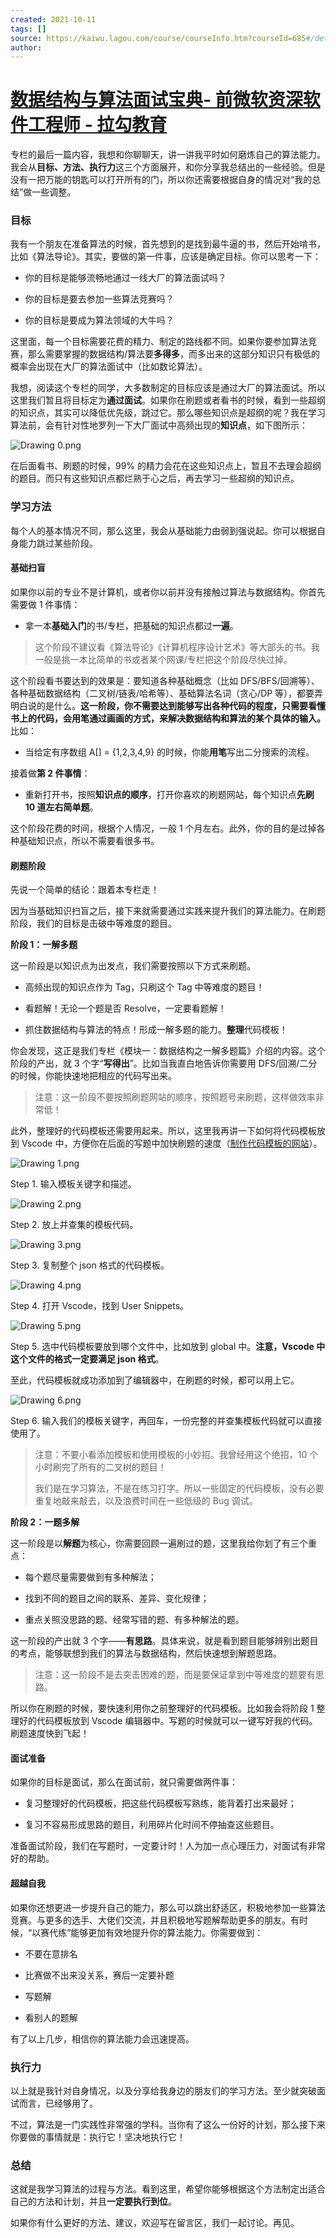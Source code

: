 ```yaml
---
created: 2021-10-11
tags: []
source: https://kaiwu.lagou.com/course/courseInfo.htm?courseId=685#/detail/pc?id=6689
author: 
---
```


# [数据结构与算法面试宝典- 前微软资深软件工程师 - 拉勾教育](https://kaiwu.lagou.com/course/courseInfo.htm?courseId=685#/detail/pc?id=6689)


专栏的最后一篇内容，我想和你聊聊天，讲一讲我平时如何磨炼自己的算法能力。我会从**目标、方法、执行力**这三个方面展开，和你分享我总结出的一些经验。但是没有一把万能的钥匙可以打开所有的门，所以你还需要根据自身的情况对“我的总结”做一些调整。

### 目标

我有一个朋友在准备算法的时候，首先想到的是找到最牛逼的书，然后开始啃书，比如《算法导论》。其实，要做的第一件事，应该是确定目标。你可以思考一下：

-   你的目标是能够流畅地通过一线大厂的算法面试吗？
    
-   你的目标是要去参加一些算法竞赛吗？
    
-   你的目标是要成为算法领域的大牛吗？
    

这里面，每一个目标需要花费的精力、制定的路线都不同。如果你要参加算法竞赛，那么需要掌握的数据结构/算法要**多得多**，而多出来的这部分知识只有极低的概率会出现在大厂的算法面试中（比如数论算法）。

我想，阅读这个专栏的同学，大多数制定的目标应该是通过大厂的算法面试。所以这里我们暂且将目标定为**通过面试**。如果你在刷题或者看书的时候，看到一些超纲的知识点，其实可以降低优先级，跳过它。那么哪些知识点是超纲的呢？我在学习算法前，会有针对性地罗列一下大厂面试中高频出现的**知识点**，如下图所示：

![Drawing 0.png](https://s0.lgstatic.com/i/image6/M00/40/E0/CioPOWCna7yAbR5gAABloprC1Ew727.png)

在后面看书、刷题的时候，99% 的精力会花在这些知识点上，暂且不去理会超纲的题目。而只有这些知识点都烂熟于心之后，再去学习一些超纲的知识点。

### 学习方法

每个人的基本情况不同，那么这里，我会从基础能力由弱到强说起。你可以根据自身能力跳过某些阶段。

#### 基础扫盲

如果你以前的专业不是计算机，或者你以前并没有接触过算法与数据结构。你首先需要做 1 件事情：

-   拿一本**基础入门**的书/专栏，把基础的知识点都过**一遍**。
    

> 这个阶段不建议看《算法导论》《计算机程序设计艺术》等大部头的书。我一般是挑一本比简单的书或者某个网课/专栏把这个阶段尽快过掉。

这个阶段看书要达到的效果是：要知道各种基础概念（比如 DFS/BFS/回溯等）、各种基础数据结构（二叉树/链表/哈希等）、基础算法名词（贪心/DP 等），都要弄明白说的是什么。**这一阶段，你不需要达到能够写出各种代码的程度，只需要看懂书上的代码，会用笔通过画画的方式，来解决数据结构和算法的某个具体的输入。** 比如：

-   当给定有序数组 A\[\] = {1,2,3,4,9} 的时候，你能**用笔**写出二分搜索的流程。
    

接着做**第 2 件事情**：

-   重新打开书，按照**知识点的顺序**，打开你喜欢的刷题网站，每个知识点**先刷 10 道左右简单题**。
    

这个阶段花费的时间，根据个人情况，一般 1 个月左右。此外，你的目的是过掉各种基础知识点，所以不需要看很多书。

#### 刷题阶段

先说一个简单的结论：跟着本专栏走！

因为当基础知识扫盲之后，接下来就需要通过实践来提升我们的算法能力。在刷题阶段，我们的目标是击破中等难度的题目。

**阶段 1：一解多题**

这一阶段是以知识点为出发点，我们需要按照以下方式来刷题。

-   高频出现的知识点作为 Tag，只刷这个 Tag 中等难度的题目！
    
-   看题解！无论一个题是否 Resolve，一定要看题解！
    
-   抓住数据结构与算法的特点！形成一解多题的能力。**整理**代码模板！
    

你会发现，这正是我们专栏《模块一：数据结构之一解多题篇》介绍的内容。这个阶段的产出，就 3 个字“**写得出**”。比如当我直白地告诉你需要用 DFS/回溯/二分的时候，你能快速地把相应的代码写出来。

> 注意：这一阶段不要按照刷题网站的顺序，按照题号来刷题，这样做效率非常低！

此外，整理好的代码模板还需要用起来。所以，这里我再讲一下如何将代码模板放到 Vscode 中，方便你在后面的写题中加快刷题的速度（[制作代码模板的网站](https://snippet-generator.app/?fileGuid=xxQTRXtVcqtHK6j8)）。

![Drawing 1.png](https://s0.lgstatic.com/i/image6/M00/40/E0/CioPOWCna86AIKUTAAKcKMDNif0795.png)

Step 1. 输入模板关键字和描述。

![Drawing 2.png](https://s0.lgstatic.com/i/image6/M01/40/D8/Cgp9HWCna9aAE5V-AAJfqe14csQ341.png)

Step 2. 放上并查集的模板代码。

![Drawing 3.png](https://s0.lgstatic.com/i/image6/M00/40/E0/CioPOWCna92AOE9BAAX3NcmR8bY969.png)

Step 3. 复制整个 json 格式的代码模板。

![Drawing 4.png](https://s0.lgstatic.com/i/image6/M00/40/E0/CioPOWCna-SAQvgEAATDO0xeDlg700.png)

Step 4. 打开 Vscode，找到 User Snippets。

![Drawing 5.png](https://s0.lgstatic.com/i/image6/M01/40/D8/Cgp9HWCna-mAV2VqAACacHgsh5E729.png)

Step 5. 选中代码模板要放到哪个文件中，比如放到 global 中。**注意，Vscode 中这个文件的格式一定要满足 json 格式**。

至此，代码模板就成功添加到了编辑器中，在刷题的时候，都可以用上它。

![Drawing 6.png](https://s0.lgstatic.com/i/image6/M00/40/E0/CioPOWCna_CAV0LiAAIg8AyGcA4899.png)

Step 6. 输入我们的模板关键字，再回车，一份完整的并查集模板代码就可以直接使用了。

> 注意：不要小看添加模板和使用模板的小妙招。我曾经用这个绝招，10 个小时刷完了所有的二叉树的题目！
> 
> 我们是在学习算法，不是在练习打字。所以一些固定的代码模板，没有必要重复地敲来敲去，以及浪费时间在一些低级的 Bug 调试。

**阶段 2：一题多解**

这一阶段是以**解题**为核心，你需要回顾一遍刷过的题，这里我给你划了有三个重点：

-   每个题尽量需要做到有多种解法；
    
-   找到不同的题目之间的联系、差异、变化规律；
    
-   重点关照没思路的题、经常写错的题、有多种解法的题。
    

这一阶段的产出就 3 个字——**有思路**。具体来说，就是看到题目能够辨别出题目的考点，能够联想到我们的算法与数据结构，然后快速想到解题思路。

> 注意：这一阶段不是去突击困难的题，而是要保证拿到中等难度的题要有思路。

所以你在刷题的时候，要快速利用你之前整理好的代码模板。比如我会将阶段 1 整理好的代码模板放到 Vscode 编辑器中。写题的时候就可以一键写好我的代码。刷题速度快到飞起！

#### 面试准备

如果你的目标是面试，那么在面试前，就只需要做两件事：

-   复习整理好的代码模板，把这些代码模板写熟练，能背着打出来最好；
    
-   复习不容易形成思路的题目，利用碎片化时间不停抽查这些题目。
    

准备面试阶段，我们在写题时，一定要计时！人为加一点心理压力，对面试有非常好的帮助。

#### 超越自我

如果你还想更进一步提升自己的能力，那么可以跳出舒适区，积极地参加一些算法竞赛。与更多的选手、大佬们交流，并且积极地写题解帮助更多的朋友。有时候，“以赛代练”能够更加有效地提升你的算法能力。你需要做到：

-   不要在意排名
    
-   比赛做不出来没关系，赛后一定要补题
    
-   写题解
    
-   看别人的题解
    

有了以上几步，相信你的算法能力会迅速提高。

### 执行力

以上就是我针对自身情况，以及分享给我身边的朋友们的学习方法。至少就突破面试而言，已经够用了。

不过，算法是一门实践性非常强的学科。当你有了这么一份好的计划，那么接下来你要做的事情就是：执行它！坚决地执行它！

### 总结

这就是我学习算法的过程与方法。看到这里，希望你能够根据这个方法制定出适合自己的方法和计划，并且**一定要执行到位**。

如果你有什么更好的方法、建议，欢迎写在留言区，我们一起讨论。再见。
